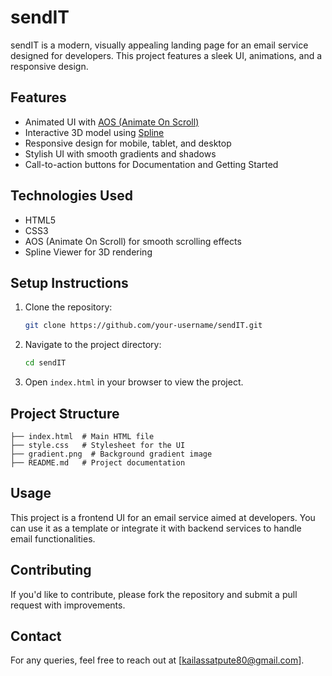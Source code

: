 # sendIT

sendIT is a modern, visually appealing landing page for an email service designed for developers. This project features a sleek UI, animations, and a responsive design.

## Features
- Animated UI with [AOS (Animate On Scroll)](https://michalsnik.github.io/aos/)
- Interactive 3D model using [Spline](https://spline.design/)
- Responsive design for mobile, tablet, and desktop
- Stylish UI with smooth gradients and shadows
- Call-to-action buttons for Documentation and Getting Started

## Technologies Used
- HTML5
- CSS3
- AOS (Animate On Scroll) for smooth scrolling effects
- Spline Viewer for 3D rendering

## Setup Instructions
1. Clone the repository:
   ```sh
   git clone https://github.com/your-username/sendIT.git
   ```
2. Navigate to the project directory:
   ```sh
   cd sendIT
   ```
3. Open `index.html` in your browser to view the project.

## Project Structure
```
├── index.html  # Main HTML file
├── style.css   # Stylesheet for the UI
├── gradient.png  # Background gradient image
├── README.md   # Project documentation
```

## Usage
This project is a frontend UI for an email service aimed at developers. You can use it as a template or integrate it with backend services to handle email functionalities.


## Contributing
If you'd like to contribute, please fork the repository and submit a pull request with improvements.

## Contact
For any queries, feel free to reach out at [kailassatpute80@gmail.com].

